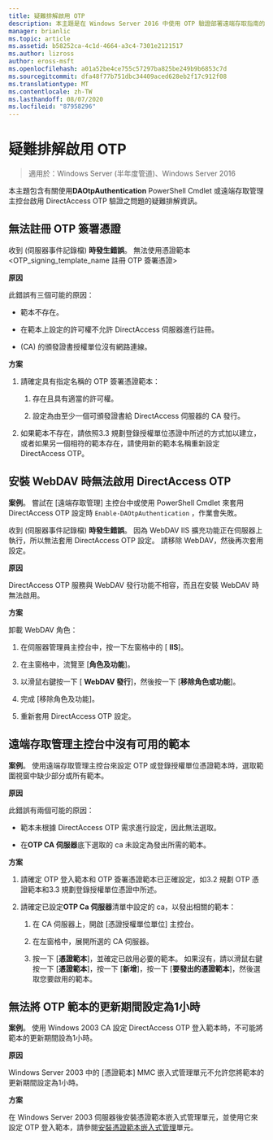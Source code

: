 ```yaml
---
title: 疑難排解啟用 OTP
description: 本主題是在 Windows Server 2016 中使用 OTP 驗證部署遠端存取指南的一部分。
manager: brianlic
ms.topic: article
ms.assetid: b58252ca-4c1d-4664-a3c4-7301e2121517
ms.author: lizross
author: eross-msft
ms.openlocfilehash: a01a52be4ce755c57297ba825be249b9b6853c7d
ms.sourcegitcommit: dfa48f77b751dbc34409aced628eb2f17c912f08
ms.translationtype: MT
ms.contentlocale: zh-TW
ms.lasthandoff: 08/07/2020
ms.locfileid: "87958296"
---
```

# <a name="troubleshooting-enabling-otp"></a>疑難排解啟用 OTP

>適用於：Windows Server (半年度管道)、Windows Server 2016

本主題包含有關使用**DAOtpAuthentication** PowerShell Cmdlet 或遠端存取管理主控台啟用 DirectAccess OTP 驗證之問題的疑難排解資訊。

## <a name="failed-to-enroll-the-otp-signing-certificate"></a>無法註冊 OTP 簽署憑證
收到 (伺服器事件記錄檔) **時發生錯誤**。 無法使用憑證範本 <OTP_signing_template_name 註冊 OTP 簽署憑證>

**原因**

此錯誤有三個可能的原因：

-   範本不存在。

-   在範本上設定的許可權不允許 DirectAccess 伺服器進行註冊。

-    (CA) 的頒發證書授權單位沒有網路連線。

**方案**

1.  請確定具有指定名稱的 OTP 簽署憑證範本：

    1.  存在且具有適當的許可權。

    2.  設定為由至少一個可頒發證書給 DirectAccess 伺服器的 CA 發行。

2.  如果範本不存在，請依照3.3 規劃登錄授權單位憑證中所述的方式加以建立，或者如果另一個相符的範本存在，請使用新的範本名稱重新設定 DirectAccess OTP。

## <a name="failed-to-enable-directaccess-otp-when-webdav-is-installed"></a>安裝 WebDAV 時無法啟用 DirectAccess OTP
**案例**。 嘗試在 [遠端存取管理] 主控台中或使用 PowerShell Cmdlet 來套用 DirectAccess OTP 設定時 `Enable-DAOtpAuthentication` ，作業會失敗。

收到 (伺服器事件記錄檔) **時發生錯誤**。 因為 WebDAV IIS 擴充功能正在伺服器上執行，所以無法套用 DirectAccess OTP 設定。 請移除 WebDAV，然後再次套用設定。

**原因**

DirectAccess OTP 服務與 WebDAV 發行功能不相容，而且在安裝 WebDAV 時無法啟用。

**方案**

卸載 WebDAV 角色：

1.  在伺服器管理員主控台中，按一下左窗格中的 [ **IIS**]。

2.  在主窗格中，流覽至 [**角色及功能**]。

3.  以滑鼠右鍵按一下 [ **WebDAV 發行**]，然後按一下 [**移除角色或功能**]。

4.  完成 [移除角色及功能]。

5.  重新套用 DirectAccess OTP 設定。

## <a name="no-templates-available-in-the-remote-access-management-console"></a>遠端存取管理主控台中沒有可用的範本
**案例**。 使用遠端存取管理主控台來設定 OTP 或登錄授權單位憑證範本時，選取範圍視窗中缺少部分或所有範本。

**原因**

此錯誤有兩個可能的原因：

-   範本未根據 DirectAccess OTP 需求進行設定，因此無法選取。

-   在**OTP CA 伺服器**底下選取的 ca 未設定為發出所需的範本。

**方案**

1.  請確定 OTP 登入範本和 OTP 簽署憑證範本已正確設定，如3.2 規劃 OTP 憑證範本和3.3 規劃登錄授權單位憑證中所述。

2.  請確定已設定**OTP Ca 伺服器**清單中設定的 ca，以發出相關的範本：

    1.  在 CA 伺服器上，開啟 [憑證授權單位單位] 主控台。

    2.  在左窗格中，展開所選的 CA 伺服器。

    3.  按一下 [**憑證範本**]，並確定已啟用必要的範本。 如果沒有，請以滑鼠右鍵按一下 [**憑證範本**]，按一下 [**新增**]，按一下 [**要發出的憑證範本**]，然後選取您要啟用的範本。

## <a name="cannot-set-renewal-period-of-otp-template-to-1-hour"></a>無法將 OTP 範本的更新期間設定為1小時
**案例**。 使用 Windows 2003 CA 設定 DirectAccess OTP 登入範本時，不可能將範本的更新期間設為1小時。

**原因**

Windows Server 2003 中的 [憑證範本] MMC 嵌入式管理單元不允許您將範本的更新期間設定為1小時。

**方案**

在 Windows Server 2003 伺服器後安裝憑證範本嵌入式管理單元，並使用它來設定 OTP 登入範本，請參閱[安裝憑證範本嵌入式管理](/previous-versions/windows/it-pro/windows-server-2008-R2-and-2008/cc732445(v=ws.11))單元。

